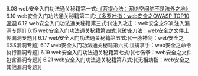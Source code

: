
6.08 web安全入门功法通关秘籍第一式:[《菩提心法：网络空间绝不是法外之地》](https://withzz.com/live/164)
6.10 web安全入门功法通关秘籍第二式:[《多罗叶指：web安全之OWASP TOP10漏洞](https://withzz.com/live/177)
6.12 web安全入门功法通关秘籍第三式:[《注入攻击：web安全之SQL注入漏洞专题》]
6.15 web安全入门功法通关秘籍第四式:[《破锋刀法：web安全之文件上传漏洞专题》]
6.17 web安全入门功法通关秘籍第五式:[《一脉神剑：web安全之XSS漏洞专题]
6.17 web安全入门功法通关秘籍第六式:[《擒拿手：web安全之命令执行漏洞专题]
6.19 web安全入门功法通关秘籍第七式:[《七伤拳：web安全之文件包含漏洞专题》]
6.21 web安全入门功法通关秘籍第八式:[《无相劫指：web安全之其他漏洞专题》]
